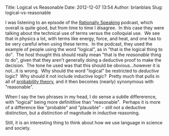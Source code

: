 Title: Logical vs Reasonable
Date: 2012-12-07 13:54
Author: brianblais
Slug: logical-vs-reasonable

I was listening to an episode of the [Rationally Speaking][] podcast,
which overall is quite good, but from time to time I disagree.  In this
case they were talking about the technical use of terms versus the
colloquial use.  We see that in physics a lot, with terms like energy,
force, and heat, and one has to be very careful when using these terms.
 In the podcast, they used the example of people using the word
"logical", as in "that is the logical thing to do".  The host thought
this should really mean "that is the *reasonable* thing to do", given
that they aren't generally doing a deductive proof to make the decision.
 The tone he used was that this should be obvious...however it is
not...it is wrong.  Why should the word "logical" be restricted to
*deductive* logic?  Why should it not include inductive logic?  Pretty
much that pulls in all of [probability theory][], and it then becomes
(nearly) synonymous with "reasonable".

When I say the two phrases in my head, I do sense a subtle differerence,
with "logical" being more definititive than "reasonable".  Perhaps it is
more of a difference like "probable" and "plausible" - still not a
deductive distinction, but a distinction of magnitude in inductive
reasoning.  

Still, it is an interesting thing to think about how we use language in
science and society.

  [Rationally Speaking]: http://rationallyspeaking.blogspot.com/
  [probability theory]: http://bayes.wustl.edu/etj/prob/book.pdf
